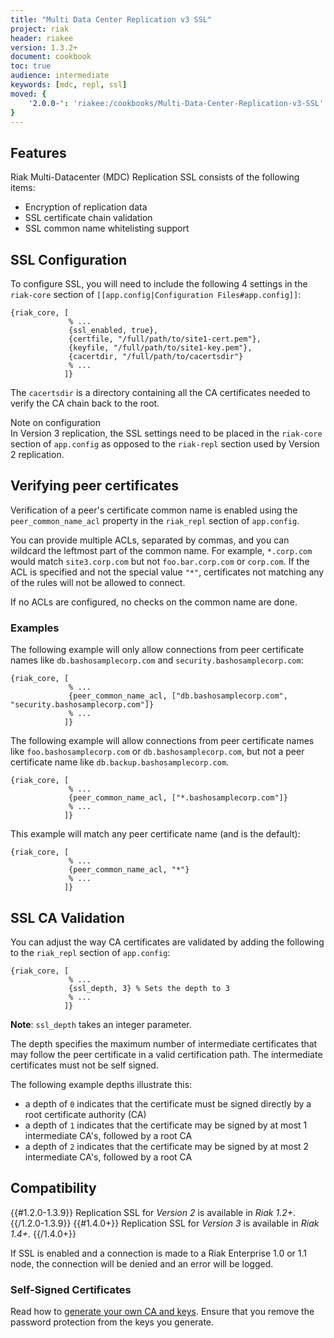 ```yaml
---
title: "Multi Data Center Replication v3 SSL"
project: riak
header: riakee
version: 1.3.2+
document: cookbook
toc: true
audience: intermediate
keywords: [mdc, repl, ssl]
moved: {
    '2.0.0-': 'riakee:/cookbooks/Multi-Data-Center-Replication-v3-SSL'
}
---
```


## Features

Riak Multi-Datacenter (MDC) Replication SSL consists of the following
items:

  * Encryption of replication data
  * SSL certificate chain validation
  * SSL common name whitelisting support

## SSL Configuration

To configure SSL, you will need to include the following 4 settings in
the `riak-core` section of `[[app.config|Configuration Files#app.config]]`:

```appconfig
{riak_core, [
             % ...
             {ssl_enabled, true},
             {certfile, "/full/path/to/site1-cert.pem"},
             {keyfile, "/full/path/to/site1-key.pem"},
             {cacertdir, "/full/path/to/cacertsdir"}
             % ...
            ]}

```

The `cacertsdir` is a directory containing all the CA certificates
needed to verify the CA chain back to the root.

<div class="note">
<div class="title">Note on configuration</div>
In Version 3 replication, the SSL settings need to be placed in the
<code>riak-core</code> section of <code>app.config</code> as opposed to
the <code>riak-repl</code> section used by Version 2 replication.
</div>

## Verifying peer certificates

Verification of a peer's certificate common name is enabled using the
`peer_common_name_acl` property in the `riak_repl` section of
`app.config`.

You can provide multiple ACLs, separated by commas, and you can wildcard
the leftmost part of the common name. For example, `*.corp.com` would
match `site3.corp.com` but not `foo.bar.corp.com` or `corp.com`. If the
ACL is specified and not the special value `"*"`, certificates not
matching any of the rules will not be allowed to connect.

If no ACLs are configured, no checks on the common name are done.

### Examples

The following example will only allow connections from peer certificate
names like `db.bashosamplecorp.com` and `security.bashosamplecorp.com`:

```appconfig
{riak_core, [
             % ...
             {peer_common_name_acl, ["db.bashosamplecorp.com", "security.bashosamplecorp.com"]}
             % ...
            ]}

```

The following example will allow connections from peer certificate names
like `foo.bashosamplecorp.com` or `db.bashosamplecorp.com`, but not a
peer certificate name like `db.backup.bashosamplecorp.com`.

```appconfig
{riak_core, [
             % ...
             {peer_common_name_acl, ["*.bashosamplecorp.com"]}
             % ...
            ]}

```

This example will match any peer certificate name (and is the default):

```appconfig
{riak_core, [
             % ...
             {peer_common_name_acl, "*"}
             % ...
            ]}

```

## SSL CA Validation

You can adjust the way CA certificates are validated by adding the
following to the `riak_repl` section of `app.config`:

```appconfig
{riak_core, [
             % ...
             {ssl_depth, 3} % Sets the depth to 3
             % ...
            ]}

```

**Note**: `ssl_depth` takes an integer parameter.

The depth specifies the maximum number of intermediate certificates that
may follow the peer certificate in a valid certification path. The
intermediate certificates must not be self signed.

The following example depths illustrate this:

  * a depth of `0` indicates that the certificate must be signed
    directly by a root certificate authority (CA)
  * a depth of `1` indicates that the certificate may be signed by at
    most 1 intermediate CA's, followed by a root CA
  * a depth of `2` indicates that the certificate may be signed by at
    most 2 intermediate CA's, followed by a root CA

## Compatibility

{{#1.2.0-1.3.9}}
Replication SSL for *Version 2* is available in *Riak 1.2+*.
{{/1.2.0-1.3.9}}
{{#1.4.0+}}
Replication SSL for *Version 3* is available in *Riak 1.4+*.
{{/1.4.0+}}

If SSL is enabled and a connection is made to a Riak Enterprise 1.0 or
1.1 node, the connection will be denied and an error will be logged.

### Self-Signed Certificates

Read how to [generate your own CA and
keys](http://www.debian-administration.org/articles/618). Ensure that
you remove the password protection from the keys you generate.
